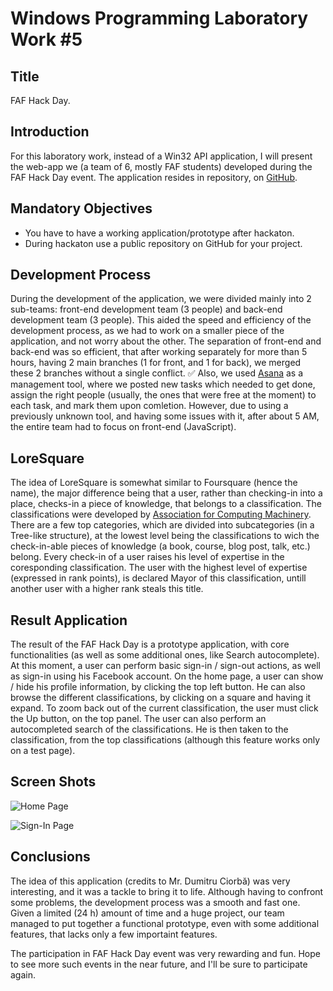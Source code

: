 Windows Programming Laboratory Work #5
======================================

Title
-----
FAF Hack Day.

Introduction
------------
For this laboratory work, instead of a Win32 API application, I will present the web-app we (a team of 6, mostly FAF students) developed during the FAF Hack Day event. 
The application resides in repository, on [GitHub](https://github.com/DTailor/Lore-Square).

Mandatory Objectives
--------------------
- You have to have a working application/prototype after hackaton.
- During hackaton use a public repository on GitHub for your project.

Development Process
-------------------
During the development of the application, we were divided mainly into 2 sub-teams: front-end development team (3 people) and back-end development team (3 people). 
This aided the speed and efficiency of the development process, as we had to work on a smaller piece of the application, and not worry about the other. 
The separation of front-end and back-end was so efficient, that after working separately for more than 5 hours, having 2 main branches (1 for front, and 1 for back), we merged these 2 branches without a single conflict. :white_check_mark:
Also, we used [Asana](https://asana.com) as a management tool, where we posted new tasks which needed to get done, assign the right people (usually, the ones that were free at the moment) to each task, and mark them upon comletion. 
However, due to using a previously unknown tool, and having some issues with it, after about 5 AM, the entire team had to focus on front-end (JavaScript). 

LoreSquare
----------
The idea of LoreSquare is somewhat similar to Foursquare (hence the name), the major difference being that a user, rather than checking-in into a place, checks-in a piece of knowledge, that belongs to a classification. 
The classifications were developed by [Association for Computing Machinery](http://www.acm.org/). There are a few top categories, which are divided into subcategories (in a Tree-like structure), at the lowest level being the classifications to wich the check-in-able pieces of knowledge (a book, course, blog post, talk, etc.) belong. 
Every check-in of a user raises his level of expertise in the coresponding classification. 
The user with the highest level of expertise (expressed in rank points), is declared Mayor of this classification, untill another user with a higher rank steals this title. 

Result Application
------------------
The result of the FAF Hack Day is a prototype application, with core functionalities (as well as some additional ones, like Search autocomplete). 
At this moment, a user can perform basic sign-in / sign-out actions, as well as sign-in using his Facebook account. 
On the home page, a user can show / hide his profile information, by clicking the top left button. 
He can also browse the different classifications, by clicking on a square and having it expand. 
To zoom back out of the current classification, the user must click the Up button, on the top panel. 
The user can also perform an autocompleted search of the classifications. He is then taken to the classification, from the top classifications (although this feature works only on a test page). 

Screen Shots
------------

![Home Page](https://raw.github.com/TUM-FAF/WP-FAF-111-Roibu-Roman/master/lab%235/screens/homepage.png) 

![Sign-In Page](https://raw.github.com/TUM-FAF/WP-FAF-111-Roibu-Roman/master/lab%235/screens/signin.png) 

Conclusions
-----------
The idea of this application (credits to Mr. Dumitru Ciorbă) was very interesting, and it was a tackle to bring it to life. 
Although having to confront some problems, the development process was a smooth and fast one. 
Given a limited (24 h) amount of time and a huge project, our team managed to put together a functional prototype, even with some additional features, that lacks only a few importaint features. 

The participation in FAF Hack Day event was very rewarding and fun. 
Hope to see more such events in the near future, and I'll be sure to participate again. 

